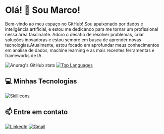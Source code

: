 # Olá! 👋 Sou Marco!

Bem-vindo ao meu espaço no GitHub! Sou apaixonado por dados e inteligência artificial, e estou me dedicando para me tornar um profissional nessa área fascinante. Adoro o desafio de resolver problemas, criar soluções inovadoras e estou sempre em busca de aprender novas tecnologias.Atualmente, estou focado em aprofundar meus conhecimentos em análise de dados, machine learning e as mais recentes ferramentas e frameworks de IA.


![Anurag's GitHub stats](https://github-readme-stats.vercel.app/api?username=marccosabino&theme=dark&show_icons=true)
[![Top Languages](https://github-readme-stats.vercel.app/api/top-langs/?username=marccosabino&layout=compact&theme=dark&show)](https://github.com/anuraghazra/github-readme-stats)

## 💻 Minhas Tecnologias

  [![SkillIcons](https://skillicons.dev/icons?i=js,html,css,py,mysql,java)](https://skillicons.dev)<br/>

## 📫 Entre em contato

[![LinkedIn](https://img.shields.io/badge/LinkedIn-0077B5?style=for-the-badge&logo=linkedin&logoColor=white)](https://www.linkedin.com/in/marccosabino/)
[![Gmail](https://img.shields.io/badge/Gmail-D14836?style=for-the-badge&logo=gmail&logoColor=white)](mailto:marco.sabinosr@gmail.com)

